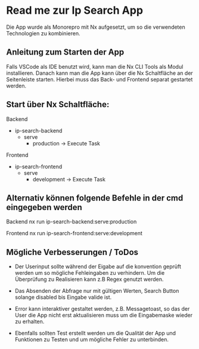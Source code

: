 # Read me zur Ip Search App

<p>Die App wurde als Monorepro mit Nx aufgesetzt, um so die verwendeten Technologien zu kombinieren.</P>

## Anleitung zum Starten der App

Falls VSCode als IDE benutzt wird, kann man die Nx CLI Tools als Modul installieren. Danach kann man die App 
kann über die Nx Schaltfläche an der Seitenleiste starten. Hierbei muss das Back- und Frontend
separat gestartet werden. 

## Start über Nx Schaltfläche:

Backend
- ip-search-backend
	- serve	
		- production -> Execute Task
 
Frontend
- ip-search-frontend
	- serve	
		- development -> Execute Task
		
## Alternativ können folgende Befehle in der cmd eingegeben werden

Backend
nx run ip-search-backend:serve:production

Frontend
nx run ip-search-frontend:serve:development

## Mögliche Verbesserungen / ToDos

- Der Userinput sollte während der Eigabe auf die konvention geprüft werden um so mögliche Fehleingaben zu verhindern.
Um die Überprüfung zu Realisieren kann z.B Regex genutzt werden. 

- Das Absenden der Abfrage nur mit gültigen Werten, Search Button solange disabled bis Eingabe valide ist. 

- Error kann interaktiver gestaltet werden, z.B. Messagetoast, so das der User die App nicht erst aktualisieren muss um die Eingabemaske
wieder zu erhalten. 

- Ebenfalls sollten Test erstellt werden um die Qualität der App und Funktionen zu Testen und um mögliche Fehler
zu unterbinden.